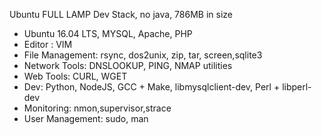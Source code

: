Ubuntu FULL LAMP Dev Stack, no java, 786MB in size

 - Ubuntu 16.04 LTS, MYSQL, Apache, PHP
 - Editor : VIM
 - File Management: rsync, dos2unix, zip, tar, screen,sqlite3
 - Network Tools: DNSLOOKUP, PING, NMAP utilities
 - Web Tools: CURL, WGET
 - Dev: Python, NodeJS, GCC + Make, libmysqlclient-dev, Perl + libperl-dev
 - Monitoring: nmon,supervisor,strace
 - User Management: sudo, man